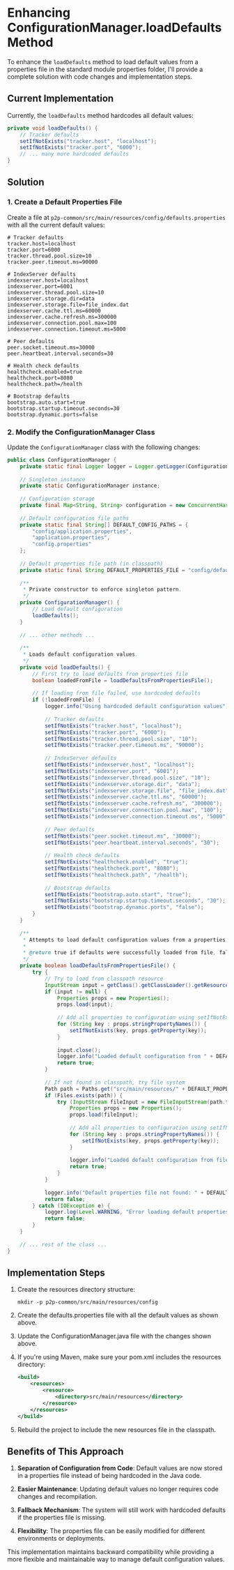 
# Enhancing ConfigurationManager.loadDefaults Method

To enhance the `loadDefaults` method to load default values from a properties file in the standard module properties folder, I'll provide a complete solution with code changes and implementation steps.

## Current Implementation

Currently, the `loadDefaults` method hardcodes all default values:

```java
private void loadDefaults() {
    // Tracker defaults
    setIfNotExists("tracker.host", "localhost");
    setIfNotExists("tracker.port", "6000");
    // ... many more hardcoded defaults
}
```

## Solution

### 1. Create a Default Properties File

Create a file at `p2p-common/src/main/resources/config/defaults.properties` with all the current default values:

```properties
# Tracker defaults
tracker.host=localhost
tracker.port=6000
tracker.thread.pool.size=10
tracker.peer.timeout.ms=90000

# IndexServer defaults
indexserver.host=localhost
indexserver.port=6001
indexserver.thread.pool.size=10
indexserver.storage.dir=data
indexserver.storage.file=file_index.dat
indexserver.cache.ttl.ms=60000
indexserver.cache.refresh.ms=300000
indexserver.connection.pool.max=100
indexserver.connection.timeout.ms=5000

# Peer defaults
peer.socket.timeout.ms=30000
peer.heartbeat.interval.seconds=30

# Health check defaults
healthcheck.enabled=true
healthcheck.port=8080
healthcheck.path=/health

# Bootstrap defaults
bootstrap.auto.start=true
bootstrap.startup.timeout.seconds=30
bootstrap.dynamic.ports=false
```

### 2. Modify the ConfigurationManager Class

Update the `ConfigurationManager` class with the following changes:

```java
public class ConfigurationManager {
    private static final Logger logger = Logger.getLogger(ConfigurationManager.class.getName());
    
    // Singleton instance
    private static ConfigurationManager instance;
    
    // Configuration storage
    private final Map<String, String> configuration = new ConcurrentHashMap<>();
    
    // Default configuration file paths
    private static final String[] DEFAULT_CONFIG_PATHS = {
        "config/application.properties",
        "application.properties",
        "config.properties"
    };
    
    // Default properties file path (in classpath)
    private static final String DEFAULT_PROPERTIES_FILE = "config/defaults.properties";
    
    /**
     * Private constructor to enforce singleton pattern.
     */
    private ConfigurationManager() {
        // Load default configuration
        loadDefaults();
    }
    
    // ... other methods ...
    
    /**
     * Loads default configuration values.
     */
    private void loadDefaults() {
        // First try to load defaults from properties file
        boolean loadedFromFile = loadDefaultsFromPropertiesFile();
        
        // If loading from file failed, use hardcoded defaults
        if (!loadedFromFile) {
            logger.info("Using hardcoded default configuration values");
            
            // Tracker defaults
            setIfNotExists("tracker.host", "localhost");
            setIfNotExists("tracker.port", "6000");
            setIfNotExists("tracker.thread.pool.size", "10");
            setIfNotExists("tracker.peer.timeout.ms", "90000");
            
            // IndexServer defaults
            setIfNotExists("indexserver.host", "localhost");
            setIfNotExists("indexserver.port", "6001");
            setIfNotExists("indexserver.thread.pool.size", "10");
            setIfNotExists("indexserver.storage.dir", "data");
            setIfNotExists("indexserver.storage.file", "file_index.dat");
            setIfNotExists("indexserver.cache.ttl.ms", "60000");
            setIfNotExists("indexserver.cache.refresh.ms", "300000");
            setIfNotExists("indexserver.connection.pool.max", "100");
            setIfNotExists("indexserver.connection.timeout.ms", "5000");
            
            // Peer defaults
            setIfNotExists("peer.socket.timeout.ms", "30000");
            setIfNotExists("peer.heartbeat.interval.seconds", "30");
            
            // Health check defaults
            setIfNotExists("healthcheck.enabled", "true");
            setIfNotExists("healthcheck.port", "8080");
            setIfNotExists("healthcheck.path", "/health");
            
            // Bootstrap defaults
            setIfNotExists("bootstrap.auto.start", "true");
            setIfNotExists("bootstrap.startup.timeout.seconds", "30");
            setIfNotExists("bootstrap.dynamic.ports", "false");
        }
    }
    
    /**
     * Attempts to load default configuration values from a properties file.
     * 
     * @return true if defaults were successfully loaded from file, false otherwise
     */
    private boolean loadDefaultsFromPropertiesFile() {
        try {
            // Try to load from classpath resource
            InputStream input = getClass().getClassLoader().getResourceAsStream(DEFAULT_PROPERTIES_FILE);
            if (input != null) {
                Properties props = new Properties();
                props.load(input);
                
                // Add all properties to configuration using setIfNotExists
                for (String key : props.stringPropertyNames()) {
                    setIfNotExists(key, props.getProperty(key));
                }
                
                input.close();
                logger.info("Loaded default configuration from " + DEFAULT_PROPERTIES_FILE);
                return true;
            }
            
            // If not found in classpath, try file system
            Path path = Paths.get("src/main/resources/" + DEFAULT_PROPERTIES_FILE);
            if (Files.exists(path)) {
                try (InputStream fileInput = new FileInputStream(path.toFile())) {
                    Properties props = new Properties();
                    props.load(fileInput);
                    
                    // Add all properties to configuration using setIfNotExists
                    for (String key : props.stringPropertyNames()) {
                        setIfNotExists(key, props.getProperty(key));
                    }
                    
                    logger.info("Loaded default configuration from file: " + path);
                    return true;
                }
            }
            
            logger.info("Default properties file not found: " + DEFAULT_PROPERTIES_FILE);
            return false;
        } catch (IOException e) {
            logger.log(Level.WARNING, "Error loading default properties file", e);
            return false;
        }
    }
    
    // ... rest of the class ...
}
```

## Implementation Steps

1. Create the resources directory structure:
   ```
   mkdir -p p2p-common/src/main/resources/config
   ```

2. Create the defaults.properties file with all the default values as shown above.

3. Update the ConfigurationManager.java file with the changes shown above.

4. If you're using Maven, make sure your pom.xml includes the resources directory:
   ```xml
   <build>
       <resources>
           <resource>
               <directory>src/main/resources</directory>
           </resource>
       </resources>
   </build>
   ```

5. Rebuild the project to include the new resources file in the classpath.

## Benefits of This Approach

1. **Separation of Configuration from Code**: Default values are now stored in a properties file instead of being hardcoded in the Java code.

2. **Easier Maintenance**: Updating default values no longer requires code changes and recompilation.

3. **Fallback Mechanism**: The system will still work with hardcoded defaults if the properties file is missing.

4. **Flexibility**: The properties file can be easily modified for different environments or deployments.

This implementation maintains backward compatibility while providing a more flexible and maintainable way to manage default configuration values.